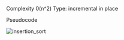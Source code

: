Complexity 0(n^2)
Type: incremental
in place

Pseudocode

![insertion_sort](https://user-images.githubusercontent.com/349951/26922697-38e3bb5a-4c16-11e7-80b9-fecdc3fea51d.jpg)
